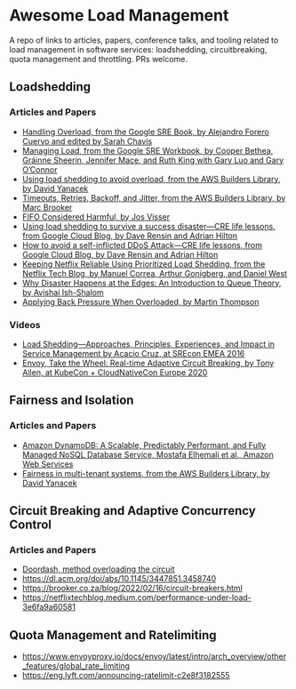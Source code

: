 # Awesome Load Management

A repo of links to articles, papers, conference talks, and tooling related to load management in software services: loadshedding, circuitbreaking, quota management and throttling.
PRs welcome.
## Loadshedding

### Articles and Papers
 
 * [Handling Overload, from the Google SRE Book, by Alejandro Forero Cuervo and edited by Sarah Chavis](https://sre.google/sre-book/handling-overload/)
 * [Managing Load, from the Google SRE Workbook, by Cooper Bethea, Gráinne Sheerin, Jennifer Mace, and Ruth King with Gary Luo and Gary O’Connor](https://sre.google/workbook/managing-load/)
 * [Using load shedding to avoid overload, from the AWS Builders Library, by David Yanacek](https://aws.amazon.com/builders-library/using-load-shedding-to-avoid-overload/)
 * [Timeouts, Retries, Backoff, and Jitter, from  the AWS Builders Library, by Marc Brooker](https://aws.amazon.com/builders-library/timeouts-retries-and-backoff-with-jitter/)
 * [FIFO Considered Harmful, by Jos Visser](https://medium.com/swlh/fifo-considered-harmful-793b76f98374)
 * [Using load shedding to survive a success disaster—CRE life lessons, from Google Cloud Blog, by Dave Rensin and Adrian Hilton](https://cloud.google.com/blog/products/gcp/using-load-shedding-to-survive-a-success-disaster-cre-life-lessons/)
 * [How to avoid a self-inflicted DDoS Attack—CRE life lessons, from Google Cloud Blog, by Dave Rensin and Adrian Hilton](https://cloud.google.com/blog/products/gcp/how-to-avoid-a-self-inflicted-ddos-attack-cre-life-lessons/)
 * [Keeping Netflix Reliable Using Prioritized Load Shedding, from the Netflix Tech Blog, by Manuel Correa, Arthur Gonigberg, and Daniel West](https://netflixtechblog.com/keeping-netflix-reliable-using-prioritized-load-shedding-6cc827b02f94)
 * [Why Disaster Happens at the Edges: An Introduction to Queue Theory, by Avishai Ish-Shalom](https://thenewstack.io/an-introduction-to-queue-theory-why-disaster-happens-at-the-edges/)
 * [Applying Back Pressure When Overloaded, by Martin Thompson](https://mechanical-sympathy.blogspot.com/2012/05/apply-back-pressure-when-overloaded.html)

### Videos

 * [Load Shedding—Approaches, Principles, Experiences, and Impact in Service Management
by Acacio Cruz, at SREcon EMEA 2016](https://www.usenix.org/conference/srecon16europe/program/presentation/cruz)
 * [Envoy, Take the Wheel: Real-time Adaptive Circuit Breaking, by Tony Allen, at KubeCon + CloudNativeCon Europe 2020](https://www.youtube.com/watch?v=CQvmSXlnyeQ)

## Fairness and Isolation

### Articles and Papers
 * [Amazon DynamoDB: A Scalable, Predictably Performant, and Fully Managed NoSQL Database Service, Mostafa Elhemali et al., Amazon Web Services](https://www.usenix.org/system/files/atc22-elhemali.pdf)
 * [Fairness in multi-tenant systems, from the AWS Builders Library, by David Yanacek](https://aws.amazon.com/builders-library/fairness-in-multi-tenant-systems/)

## Circuit Breaking and Adaptive Concurrency Control

### Articles and Papers

 * [Doordash, method overloading the circuit](https://dl.acm.org/doi/pdf/10.1145/3542929.3563466)
 * https://dl.acm.org/doi/abs/10.1145/3447851.3458740
 * https://brooker.co.za/blog/2022/02/16/circuit-breakers.html
 * https://netflixtechblog.medium.com/performance-under-load-3e6fa9a60581


## Quota Management and Ratelimiting

 * https://www.envoyproxy.io/docs/envoy/latest/intro/arch_overview/other_features/global_rate_limiting
 * https://eng.lyft.com/announcing-ratelimit-c2e8f3182555

